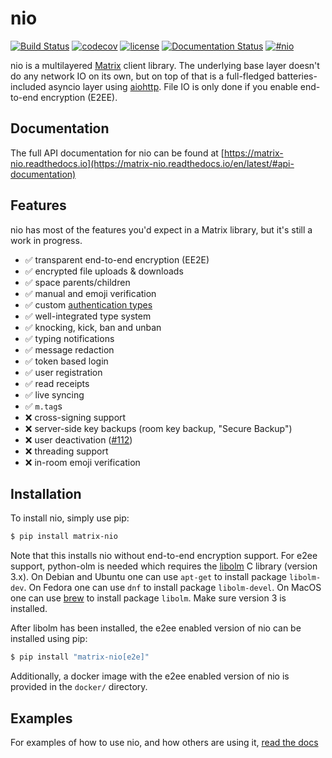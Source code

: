 nio
===

[![Build Status](https://img.shields.io/github/workflow/status/poljar/matrix-nio/Build%20Status?style=flat-square)](https://github.com/poljar/matrix-nio/actions)
[![codecov](https://img.shields.io/codecov/c/github/poljar/matrix-nio/master.svg?style=flat-square)](https://codecov.io/gh/poljar/matrix-nio)
[![license](https://img.shields.io/badge/license-ISC-blue.svg?style=flat-square)](https://github.com/poljar/matrix-nio/blob/master/LICENSE.md)
[![Documentation Status](https://readthedocs.org/projects/matrix-nio/badge/?version=latest&style=flat-square)](https://matrix-nio.readthedocs.io/en/latest/?badge=latest)
[![#nio](https://img.shields.io/badge/matrix-%23nio:matrix.org-blue.svg?style=flat-square)](https://matrix.to/#/!JiiOHXrIUCtcOJsZCa:matrix.org?via=matrix.org&via=maunium.net&via=t2l.io)

nio is a multilayered [Matrix](https://matrix.org/) client library. The
underlying base layer doesn't do any network IO on its own, but on top of that
is a full-fledged batteries-included asyncio layer using
[aiohttp](https://github.com/aio-libs/aiohttp/). File IO is only done if you
enable end-to-end encryption (E2EE).

Documentation
-------------

The full API documentation for nio can be found at
[https://matrix-nio.readthedocs.io](https://matrix-nio.readthedocs.io/en/latest/#api-documentation)

Features
--------

nio has most of the features you'd expect in a Matrix library, but it's still a work in progress.

- ✅ transparent end-to-end encryption (EE2E)
- ✅ encrypted file uploads & downloads
- ✅ space parents/children
- ✅ manual and emoji verification
- ✅ custom [authentication types](https://matrix.org/docs/spec/client_server/r0.6.0#id183)
- ✅ well-integrated type system
- ✅ knocking, kick, ban and unban
- ✅ typing notifications
- ✅ message redaction
- ✅ token based login
- ✅ user registration
- ✅ read receipts
- ✅ live syncing
- ✅ `m.tag`s
- ❌ cross-signing support
- ❌ server-side key backups (room key backup, "Secure Backup")
- ❌ user deactivation ([#112](https://github.com/poljar/matrix-nio/issues/112))
- ❌ threading support
- ❌ in-room emoji verification

Installation
------------

To install nio, simply use pip:

```bash
$ pip install matrix-nio

```

Note that this installs nio without end-to-end encryption support. For e2ee
support, python-olm is needed which requires the
[libolm](https://gitlab.matrix.org/matrix-org/olm) C library (version 3.x).
On Debian and Ubuntu one can use `apt-get` to install package `libolm-dev`.
On Fedora one can use `dnf` to install package `libolm-devel`.
On MacOS one can use [brew](https://brew.sh/) to install package `libolm`.
Make sure version 3 is installed.

After libolm has been installed, the e2ee enabled version of nio can be
installed using pip:

```bash
$ pip install "matrix-nio[e2e]"

```

Additionally, a docker image with the e2ee enabled version of nio is provided in
the `docker/` directory.

Examples
--------

For examples of how to use nio, and how others are using it,
[read the docs](https://matrix-nio.readthedocs.io/en/latest/examples.html)

